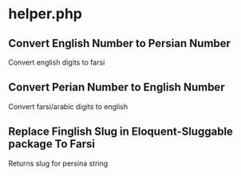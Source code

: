 # helper.php


## Convert English Number to Persian Number
Convert english digits to farsi


## Convert Perian Number to English Number
Convert farsi/arabic digits to english


## Replace Finglish Slug in Eloquent-Sluggable package To Farsi
Returns slug for persina string
